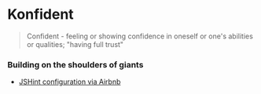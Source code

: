 Konfident
=========

> Confident - feeling or showing confidence in oneself or one's abilities or qualities; "having full trust"

### Building on the shoulders of giants

- [JSHint configuration via Airbnb](https://github.com/airbnb/javascript)
